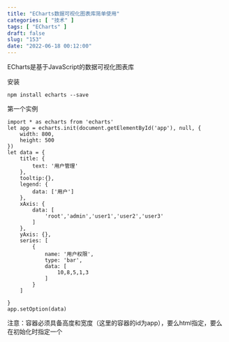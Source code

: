 ```yaml
---
title: "ECharts数据可视化图表库简单使用"
categories: [ "技术" ]
tags: [ "ECharts" ]
draft: false
slug: "153"
date: "2022-06-18 00:12:00"
---
```


ECharts是基于JavaScript的数据可视化图表库

安装

    npm install echarts --save


第一个实例

    import * as echarts from 'echarts'
    let app = echarts.init(document.getElementById('app'), null, {
        width: 800,
        height: 500
    })
    let data = {
        title: {
            text: '用户管理'
        },
        tooltip:{},
        legend: {
            data: ['用户']
        },
        xAxis: {
            data: [
                'root','admin','user1','user2','user3'
            ]
        },
        yAxis: {},
        series: [
            {
                name: '用户权限',
                type: 'bar',
                data: [
                    10,8,5,1,3
                ]
            }
        ]
        
    }
    app.setOption(data)


注意：容器必须具备高度和宽度（这里的容器的id为app），要么html指定，要么在初始化时指定一个